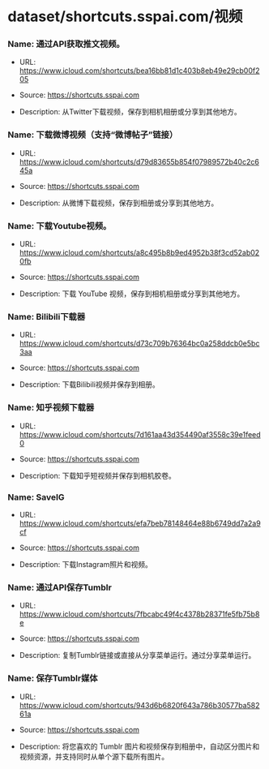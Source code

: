 # dataset/shortcuts.sspai.com/视频

### Name: 通过API获取推文视频。

- URL: https://www.icloud.com/shortcuts/bea16bb81d1c403b8eb49e29cb00f205

- Source: https://shortcuts.sspai.com

- Description: 从Twitter下载视频，保存到相机相册或分享到其他地方。

### Name: 下载微博视频（支持“微博帖子”链接）

- URL: https://www.icloud.com/shortcuts/d79d83655b854f07989572b40c2c645a

- Source: https://shortcuts.sspai.com

- Description: 从微博下载视频，保存到相册或分享到其他地方。

### Name: 下载Youtube视频。

- URL: https://www.icloud.com/shortcuts/a8c495b8b9ed4952b38f3cd52ab020fb

- Source: https://shortcuts.sspai.com

- Description: 下载 YouTube 视频，保存到相机相册或分享到其他地方。

### Name: Bilibili下载器

- URL: https://www.icloud.com/shortcuts/d73c709b76364bc0a258ddcb0e5bc3aa

- Source: https://shortcuts.sspai.com

- Description: 下载Bilibili视频并保存到相册。

### Name: 知乎视频下载器

- URL: https://www.icloud.com/shortcuts/7d161aa43d354490af3558c39e1feed0

- Source: https://shortcuts.sspai.com

- Description: 下载知乎短视频并保存到相机胶卷。

### Name: SaveIG

- URL: https://www.icloud.com/shortcuts/efa7beb78148464e88b6749dd7a2a9cf

- Source: https://shortcuts.sspai.com

- Description: 下载Instagram照片和视频。

### Name: 通过API保存Tumblr

- URL: https://www.icloud.com/shortcuts/7fbcabc49f4c4378b28371fe5fb75b8e

- Source: https://shortcuts.sspai.com

- Description: 复制Tumblr链接或直接从分享菜单运行。通过分享菜单运行。

### Name: 保存Tumblr媒体

- URL: https://www.icloud.com/shortcuts/943d6b6820f643a786b30577ba58261a

- Source: https://shortcuts.sspai.com

- Description: 将您喜欢的 Tumblr 图片和视频保存到相册中，自动区分图片和视频资源，并支持同时从单个源下载所有图片。

